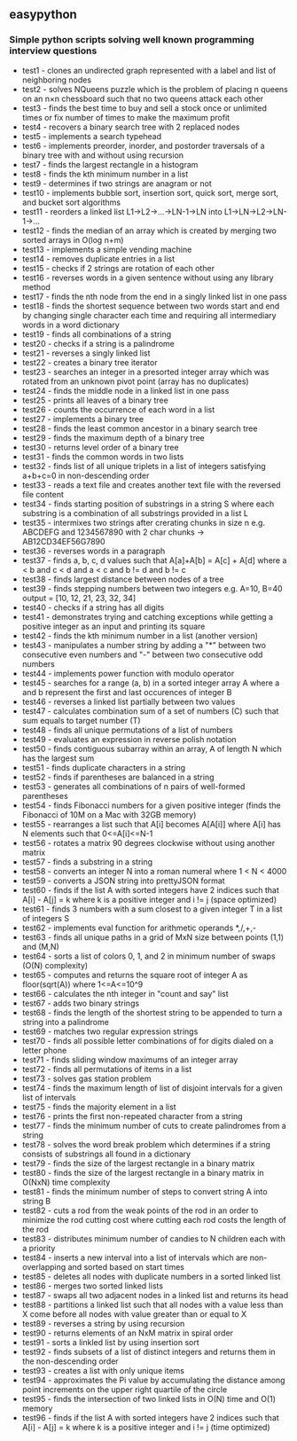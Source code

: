 ## easypython

### Simple python scripts solving well known programming interview questions

* test1 - clones an undirected graph represented with a label and list of neighboring nodes
* test2 - solves NQueens puzzle which is the problem of placing n queens on an n×n chessboard such that no two queens attack each other 
* test3 - finds the best time to buy and sell a stock once or unlimited times or fix number of times to make the maximum profit
* test4 - recovers a binary search tree with 2 replaced nodes
* test5 - implements a search typehead
* test6 - implements preorder, inorder, and postorder traversals of a binary tree with and without using recursion
* test7 - finds the largest rectangle in a histogram
* test8 - finds the kth minimum number in a list
* test9 - determines if two strings are anagram or not
* test10 - implements bubble sort, insertion sort, quick sort, merge sort, and bucket sort algorithms
* test11 - reorders a linked list L1->L2->...->LN-1->LN into L1->LN->L2->LN-1->...
* test12 - finds the median of an array which is created by merging two sorted arrays in O(log n+m)
* test13 - implements a simple vending machine
* test14 - removes duplicate entries in a list
* test15 - checks if 2 strings are rotation of each other
* test16 - reverses words in a given sentence without using any library method
* test17 - finds the nth node from the end in a singly linked list in one pass
* test18 - finds the shortest sequence between two words start and end by changing single character each time and requiring all intermediary words in a word dictionary
* test19 - finds all combinations of a string
* test20 - checks if a string is a palindrome
* test21 - reverses a singly linked list
* test22 - creates a binary tree iterator
* test23 - searches an integer in a presorted integer array which was rotated from an unknown pivot point (array has no duplicates)
* test24 - finds the middle node in a linked list in one pass
* test25 - prints all leaves of a binary tree
* test26 - counts the occurrence of each word in a list
* test27 - implements a binary tree
* test28 - finds the least common ancestor in a binary search tree
* test29 - finds the maximum depth of a binary tree
* test30 - returns level order of a binary tree 
* test31 - finds the common words in two lists
* test32 - finds list of all unique triplets in a list of integers satisfying a+b+c=0 in non-descending order
* test33 - reads a text file and creates another text file with the reversed file content
* test34 - finds starting position of substrings in a string S where each substring is a combination of all substrings provided in a list L
* test35 - intermixes two strings after crerating chunks in size n e.g. ABCDEFG and 1234567890 with 2 char chunks -> AB12CD34EF56G7890
* test36 - reverses words in a paragraph
* test37 - finds a, b, c, d values such that A[a]+A[b] = A[c] + A[d] where a < b and c < d and a < c and b != d and b != c
* test38 - finds largest distance between nodes of a tree
* test39 - finds stepping numbers between two integers e.g. A=10, B=40 output = [10, 12, 21, 23, 32, 34]
* test40 - checks if a string has all digits
* test41 - demonstrates trying and catching exceptions while getting a positive integer as an input and printing its square
* test42 - finds the kth minimum number in a list (another version)
* test43 - manipulates a number string by adding a "*" between two consecutive even numbers and "-" between two consecutive odd numbers
* test44 - implements power function with modulo operator
* test45 - searches for a range (a, b) in a sorted integer array A where a and b represent the first and last occurences of integer B
* test46 - reverses a linked list partially between two values
* test47 - calculates combination sum of a set of numbers (C) such that sum equals to target number (T)
* test48 - finds all unique permutations of a list of numbers
* test49 - evaluates an expression in reverse polish notation
* test50 - finds contiguous subarray within an array, A of length N which has the largest sum
* test51 - finds duplicate characters in a string
* test52 - finds if parentheses are balanced in a string
* test53 - generates all combinations of n pairs of well-formed parentheses
* test54 - finds Fibonacci numbers for a given positive integer (finds the Fibonacci of 10M on a Mac with 32GB memory)
* test55 - rearranges a list such that A[i] becomes A[A[i]] where A[i] has N elements such that 0<=A[i]<=N-1
* test56 - rotates a matrix 90 degrees clockwise without using another matrix
* test57 - finds a substring in a string
* test58 - converts an integer N into a roman numeral where 1 < N < 4000
* test59 - converts a JSON string into prettyJSON format
* test60 - finds if the list A with sorted integers have 2 indices such that A[i] - A[j] = k where k is a positive integer and i != j (space optimized)
* test61 - finds 3 numbers with a sum closest to a given integer T in a list of integers S
* test62 - implements eval function for arithmetic operands *,/,+,-
* test63 - finds all unique paths in a grid of MxN size between points (1,1) and (M,N)
* test64 - sorts a list of colors 0, 1, and 2 in minimum number of swaps (O(N) complexity)
* test65 - computes and returns the square root of integer A as floor(sqrt(A)) where 1<=A<=10^9
* test66 - calculates the nth integer in "count and say" list
* test67 - adds two binary strings
* test68 - finds the length of the shortest string to be appended to turn a string into a palindrome
* test69 - matches two regular expression strings
* test70 - finds all possible letter combinations of for digits dialed on a letter phone
* test71 - finds sliding window maximums of an integer array
* test72 - finds all permutations of items in a list
* test73 - solves gas station problem
* test74 - finds the maximum length of list of disjoint intervals for a given list of intervals
* test75 - finds the majority element in a list
* test76 - prints the first non-repeated character from a string
* test77 - finds the minimum number of cuts to create palindromes from a string
* test78 - solves the word break problem which determines if a string consists of substrings all found in a dictionary
* test79 - finds the size of the largest rectangle in a binary matrix
* test80 - finds the size of the largest rectangle in a binary matrix in O(NxN) time complexity
* test81 - finds the minimum number of steps to convert string A into string B 
* test82 - cuts a rod from the weak points of the rod in an order to minimize the rod cutting cost where cutting each rod costs the length of the rod
* test83 - distributes minimum number of candies to N children each with a priority
* test84 - inserts a new interval into a list of intervals which are non-overlapping and sorted based on start times
* test85 - deletes all nodes with duplicate numbers in a sorted linked list
* test86 - merges two sorted linked lists
* test87 - swaps all two adjacent nodes in a linked list and returns its head 
* test88 - partitions a linked list such that all nodes with a value less than X come before all nodes with value greater than or equal to X
* test89 - reverses a string by using recursion
* test90 - returns elements of an NxM matrix in spiral order
* test91 - sorts a linkled list by using insertion sort
* test92 - finds subsets of a list of distinct integers and returns them in the non-descending order
* test93 - creates a list with only unique items
* test94 - approximates the Pi value by accumulating the distance among point increments on the upper right quartile of the circle 
* test95 - finds the intersection of two linked lists in O(N) time and O(1) memory
* test96 - finds if the list A with sorted integers have 2 indices such that A[i] - A[j] = k where k is a positive integer and i != j (time optimized)
